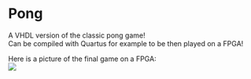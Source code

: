 # Pong
A VHDL version of the classic pong game!  
Can be compiled with Quartus for example to be then played on a FPGA!  

Here is a picture of the final game on a FPGA:   
![](https://github.com/[liam-mza/Pong/blob/main/image/example.jpg?raw=true)
